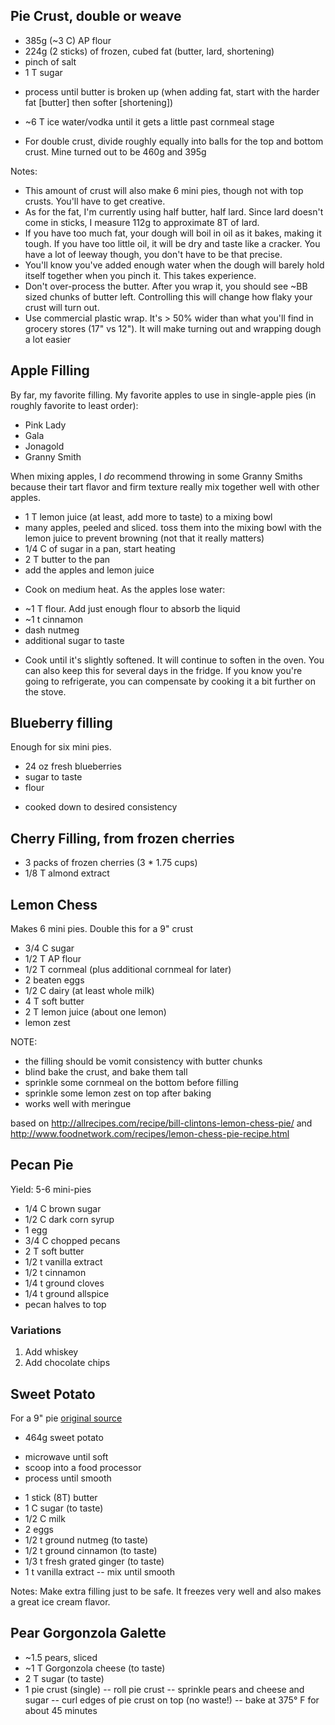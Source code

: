 ## Pie Crust, double or weave

+ 385g (~3 C) AP flour
+ 224g (2 sticks) of frozen, cubed fat (butter, lard, shortening)
+ pinch of salt
+ 1 T sugar
- process until butter is broken up (when adding fat, start with the harder fat [butter] then softer [shortening])
+ ~6 T ice water/vodka until it gets a little past cornmeal stage
- For double crust, divide roughly equally into balls for the top and bottom crust. Mine turned out to be 460g and 395g

Notes:

* This amount of crust will also make 6 mini pies, though not with top crusts. You'll have to get creative.
* As for the fat, I'm currently using half butter, half lard. Since lard doesn't come in sticks, I measure 112g to approximate 8T of lard.
* If you have too much fat, your dough will boil in oil as it bakes, making it tough. If you have too little oil, it will be dry and taste like a cracker. You have a lot of leeway though, you don't have to be that precise.
* You'll know you've added enough water when the dough will barely hold itself together when you pinch it. This takes experience.
* Don't over-process the butter. After you wrap it, you should see ~BB sized chunks of butter left. Controlling this will change how flaky your crust will turn out.
* Use commercial plastic wrap. It's > 50% wider than what you'll find in grocery stores (17" vs 12"). It will make turning out and wrapping dough a lot easier

Apple Filling
-------------

By far, my favorite filling. My favorite apples to use in single-apple pies (in roughly favorite to least order):

* Pink Lady
* Gala
* Jonagold
* Granny Smith

When mixing apples, I *do* recommend throwing in some Granny Smiths because their tart flavor and firm texture
really mix together well with other apples.

+ 1 T lemon juice (at least, add more to taste) to a mixing bowl
+ many apples, peeled and sliced. toss them into the mixing bowl with the lemon juice to prevent browning (not that it really matters)
+ 1/4 C of sugar in a pan, start heating
+ 2 T butter to the pan
+ add the apples and lemon juice
* Cook on medium heat. As the apples lose water:
+ ~1 T flour. Add just enough flour to absorb the liquid
+ ~1 t cinnamon
+ dash nutmeg
+ additional sugar to taste
* Cook until it's slightly softened. It will continue to soften in the oven. You can also keep this for several days in the fridge. If you know you're going to refrigerate, you can compensate by cooking it a bit further on the stove.

## Blueberry filling

Enough for six mini pies.

+ 24 oz fresh blueberries
+ sugar to taste
+ flour
- cooked down to desired consistency

## Cherry Filling, from frozen cherries
+ 3 packs of frozen cherries (3 * 1.75 cups)
+ 1/8 T almond extract


Lemon Chess
-----------

Makes 6 mini pies. Double this for a 9" crust

+ 3/4 C sugar
+ 1/2 T AP flour
+ 1/2 T cornmeal (plus additional cornmeal for later)
+ 2 beaten eggs
+ 1/2 C dairy (at least whole milk)
+ 4 T soft butter
+ 2 T lemon juice (about one lemon)
+ lemon zest

NOTE:
* the filling should be vomit consistency with butter chunks
* blind bake the crust, and bake them tall
* sprinkle some cornmeal on the bottom before filling
* sprinkle some lemon zest on top after baking
* works well with meringue

based on http://allrecipes.com/recipe/bill-clintons-lemon-chess-pie/ and http://www.foodnetwork.com/recipes/lemon-chess-pie-recipe.html


Pecan Pie
---------

Yield: 5-6 mini-pies

+ 1/4 C brown sugar
+ 1/2 C dark corn syrup
+ 1 egg
+ 3/4 C chopped pecans
+ 2 T soft butter
+ 1/2 t vanilla extract
+ 1/2 t cinnamon
+ 1/4 t ground cloves
+ 1/4 t ground allspice
+ pecan halves to top

### Variations

1. Add whiskey
2. Add chocolate chips

Sweet Potato
------------

For a 9" pie [original source](http://allrecipes.com/recipe/sweet-potato-pie-i/)

+ 464g sweet potato
- microwave until soft
- scoop into a food processor
- process until smooth
+ 1 stick (8T) butter
+ 1 C sugar (to taste)
+ 1/2 C milk
+ 2 eggs
+ 1/2 t ground nutmeg (to taste)
+ 1/2 t ground cinnamon (to taste)
+ 1/3 t fresh grated ginger (to taste)
+ 1 t vanilla extract
-- mix until smooth

Notes: Make extra filling just to be safe. It freezes very well and also makes a great ice cream flavor.


Pear Gorgonzola Galette
-----------------------

+ ~1.5 pears, sliced
+ ~1 T Gorgonzola cheese (to taste)
+ 2 T sugar (to taste)
+ 1 pie crust (single)
-- roll pie crust
-- sprinkle pears and cheese and sugar
-- curl edges of pie crust on top (no waste!)
-- bake at 375° F for about 45 minutes
